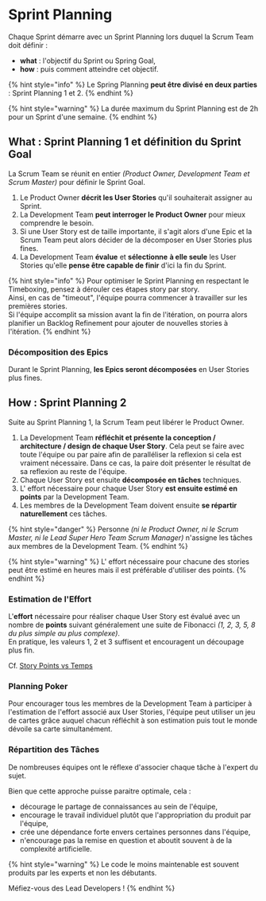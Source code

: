 # Sprint Planning

Chaque Sprint démarre avec un Sprint Planning lors duquel la Scrum Team doit définir :

* **what** : l'objectif du Sprint ou Spring Goal,
* **how** : puis comment atteindre cet objectif.

{% hint style="info" %}
Le Spring Planning **peut être divisé en deux parties** : Sprint Planning 1 et 2.
{% endhint %}

{% hint style="warning" %}
La durée maximum du Sprint Planning est de 2h pour un Sprint d'une semaine.
{% endhint %}

## What : Sprint Planning 1 et définition du Sprint Goal

La Scrum Team se réunit en entier _\(Product Owner, Development Team et Scrum Master\)_ pour définir le Sprint Goal.

1. Le Product Owner **décrit les User Stories** qu'il souhaiterait assigner au Sprint.
2. La Development Team **peut interroger le Product Owner** pour mieux comprendre le besoin.
3. Si une User Story est de taille importante, il s'agit alors d'une Epic et la Scrum Team peut alors décider de la décomposer en User Stories plus fines.
4. La Development Team **évalue** et **sélectionne** **à elle seule** les User Stories qu'elle **pense être capable de finir** d'ici la fin du Sprint.

{% hint style="info" %}
Pour optimiser le Sprint Planning en respectant le Timeboxing, pensez à dérouler ces étapes story par story.  
Ainsi, en cas de "timeout", l'équipe pourra commencer à travailler sur les premières stories.  
Si l'équipe accomplit sa mission avant la fin de l'itération, on pourra alors planifier un Backlog Refinement pour ajouter de nouvelles stories à l'itération.
{% endhint %}

### Décomposition des Epics

Durant le Sprint Planning, **les Epics seront décomposées** en User Stories plus fines.

## How : Sprint Planning 2

Suite au Sprint Planning 1, la Scrum Team peut libérer le Product Owner.

1. La Development Team **réfléchit et présente la conception / architecture / design de chaque User Story**. Cela peut se faire avec toute l'équipe ou par paire afin de paralléliser la reflexion si cela est vraiment nécessaire. Dans ce cas, la paire doit présenter le résultat de sa reflexion au reste de l'équipe.
2. Chaque User Story est ensuite **décomposée en tâches** techniques.
3. L' effort nécessaire pour chaque User Story **est ensuite estimé en points** par la Development Team.
4. Les membres de la Development Team doivent ensuite **se répartir naturellement** ces tâches.

{% hint style="danger" %}
Personne _\(ni le Product Owner, ni le Scrum Master, ni le Lead Super Hero Team Scrum Manager\)_ n'assigne les tâches aux membres de la Development Team.
{% endhint %}

{% hint style="warning" %}
L' effort nécessaire pour chacune des stories peut être estimé en heures mais il est préférable d'utiliser des points.
{% endhint %}

### Estimation de l'Effort

L'**effort** nécessaire pour réaliser chaque User Story est évalué avec un nombre de **points** suivant généralement une suite de Fibonacci _\(1, 2, 3, 5, 8 du plus simple au plus complexe\)_.  
En pratique, les valeurs 1, 2 et 3 suffisent et encouragent un découpage plus fin.

Cf. [Story Points vs Temps](../mesures-et-outils/story-points-vs-temps.md)

### Planning Poker

Pour encourager tous les membres de la Development Team à participer à l'estimation de l'effort associé aux User Stories, l'équipe peut utiliser un jeu de cartes grâce auquel chacun réfléchit à son estimation puis tout le monde dévoile sa carte simultanément.

### Répartition des Tâches

De nombreuses équipes ont le réflexe d'associer chaque tâche à l'expert du sujet.

Bien que cette approche puisse paraitre optimale, cela :

* décourage le partage de connaissances au sein de l'équipe,
* encourage le travail individuel plutôt que l'appropriation du produit par l'équipe,
* crée une dépendance forte envers certaines personnes dans l'équipe,
* n'encourage pas la remise en question et aboutit souvent à de la complexité artificielle.

{% hint style="warning" %}
Le code le moins maintenable est souvent produits par les experts et non les débutants.

Méfiez-vous des Lead Developers !
{% endhint %}

